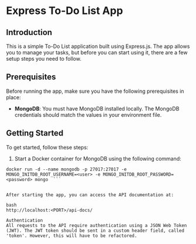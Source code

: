 # Express To-Do List App

## Introduction

This is a simple To-Do List application built using Express.js. The app allows you to manage your tasks, but before you can start using it, there are a few setup steps you need to follow.

## Prerequisites

Before running the app, make sure you have the following prerequisites in place:

- **MongoDB**: You must have MongoDB installed locally. The MongoDB credentials should match the values in your environment file.

## Getting Started

To get started, follow these steps:

1. Start a Docker container for MongoDB using the following command:

```shell
docker run -d --name mongodb -p 27017:27017 -e MONGO_INITDB_ROOT_USERNAME=<user> -e MONGO_INITDB_ROOT_PASSWORD=<password> mongo  ``` 


After starting the app, you can access the API documentation at:

bash
http://localhost:<PORT>/api-docs/

Authentication
All requests to the API require authentication using a JSON Web Token (JWT). The JWT token should be sent in a custom header field, called 'token'. However, this will have to be refactored.
